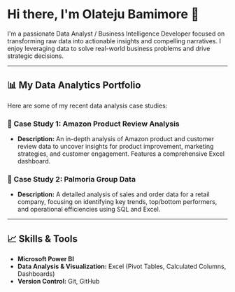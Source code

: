 # Hi there, I'm Olateju Bamimore 👋

I'm a passionate Data Analyst / Business Intelligence Developer focused on transforming raw data into actionable insights and compelling narratives. I enjoy leveraging data to solve real-world business problems and drive strategic decisions.

---

## 📊 My Data Analytics Portfolio

Here are some of my recent data analysis case studies:

### 📁 Case Study 1: Amazon Product Review Analysis
* **Description:** An in-depth analysis of Amazon product and customer review data to uncover insights for product improvement, marketing strategies, and customer engagement. Features a comprehensive Excel dashboard.

### 📁 Case Study 2: Palmoria Group Data
* **Description:** A detailed analysis of sales and order data for a retail company, focusing on identifying key trends, top/bottom performers, and operational efficiencies using SQL and Excel.

---

## 📈 Skills & Tools

* **Microsoft Power BI**
* **Data Analysis & Visualization:** Excel (Pivot Tables, Calculated Columns, Dashboards)
* **Version Control:** Git, GitHub
